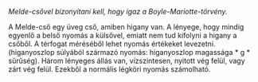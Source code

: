 *Melde-csővel bizonyítani kell, hogy igaz a Boyle-Mariotte-törvény.*

A Melde-cső egy üveg cső, amiben higany van. A lényege, hogy mindig egyenlő a belső nyomás a külsővel, emiatt nem tud kifolyni a higany a csőből. A térfogat méréséből lehet nyomás értékeket levezetni. (higanyoszlop súlyából származó nyomás: higanyoszlop magassága * g * sűrűség). Három lényeges állás van, vízszintesen, nyitott vég felül, vagy zárt vég felül. Ezekből a normális légköri nyomás számolható.
